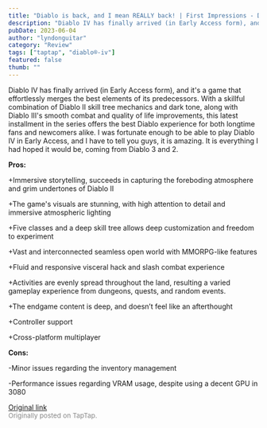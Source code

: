```yaml
---
title: "Diablo is back, and I mean REALLY back! | First Impressions - Diablo IV"
description: "Diablo IV has finally arrived (in Early Access form), and it's a game that effortlessly merges the best elements of its predecessors. With a skillful combination of Diablo II skill tree mechanics and dark tone, along with Diablo III's smooth combat and quality of life improvements, this latest installment in the series offers the best Diablo experience for both longtime fans and newcomers alike. I was fortunate enough to be able to play Diablo IV in Early Access, and I have to tell you guys, it is amazing. It is everything I had hoped it would be, coming from Diablo 3 and 2."
pubDate: 2023-06-04
author: "lyndonguitar"
category: "Review"
tags: ["taptap", "diablo®-iv"]
featured: false
thumb: ""
---
```


Diablo IV has finally arrived (in Early Access form), and it's a game that effortlessly merges the best elements of its predecessors. With a skillful combination of Diablo II skill tree mechanics and dark tone, along with Diablo III's smooth combat and quality of life improvements, this latest installment in the series offers the best Diablo experience for both longtime fans and newcomers alike. I was fortunate enough to be able to play Diablo IV in Early Access, and I have to tell you guys, it is amazing. It is everything I had hoped it would be, coming from Diablo 3 and 2.


**Pros:**


+Immersive storytelling, succeeds in capturing the foreboding atmosphere and grim undertones of Diablo II

+The game's visuals are stunning, with high attention to detail and immersive atmospheric lighting

+Five classes and a deep skill tree allows deep customization and freedom to experiment

+Vast and interconnected seamless open world with MMORPG-like features

+Fluid and responsive visceral hack and slash combat experience

+Activities are evenly spread throughout the land, resulting a varied gameplay experience from dungeons, quests, and random events.

+The endgame content is deep, and doesn’t feel like an afterthought

+Controller support

+Cross-platform multiplayer


**Cons:**


-Minor issues regarding the inventory management

-Performance issues regarding VRAM usage, despite using a decent GPU in 3080

[Original link](https://www.taptap.io/post/5759575)<br><span style="font-size: 0.95em; color: #888;">Originally posted on TapTap.</span>
